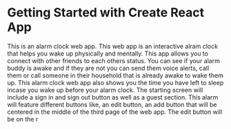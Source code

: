 # Getting Started with Create React App

This is an alarm clock web app. This web app is an interactive alram clock that helps you wake up physically and mentally. This app allows you to connect with other friends to each others status. You can see if your alarm buddy is awake and if they are not you can send them voice alerts, call them or call someone in their household that is already awake to wake them up. This alarm clock web app also shows you the time you have left to sleep incase you wake up before your alarm clock. The starting screen will include a sign in and sign out button as well as a guest section. This alarm will feature different buttons like, an edit button, an add button that will be centered in the middle of the third page of the web app. The edit button will be on the r 
